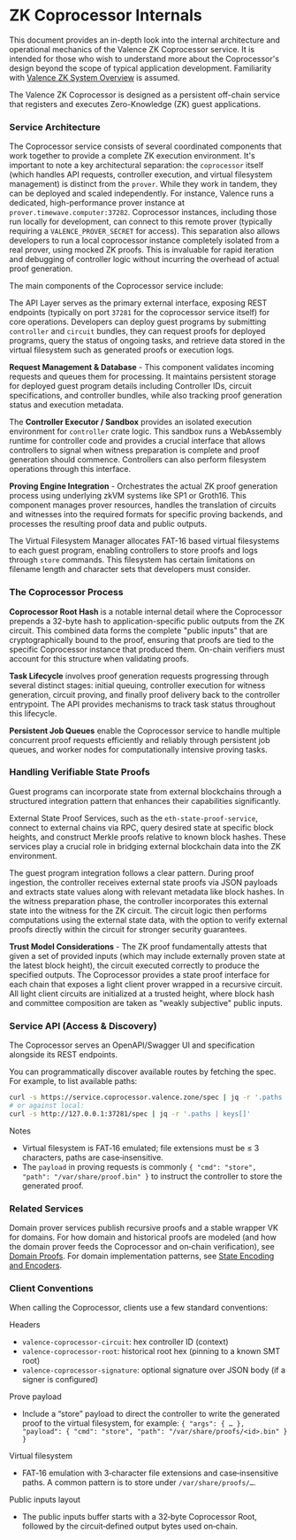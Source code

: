 # ZK Coprocessor Internals

This document provides an in-depth look into the internal architecture and operational mechanics of the Valence ZK Coprocessor service. It is intended for those who wish to understand more about the Coprocessor's design beyond the scope of typical application development. Familiarity with [Valence ZK System Overview](./01_system_overview.md) is assumed.

The Valence ZK Coprocessor is designed as a persistent off-chain service that registers and executes Zero-Knowledge (ZK) guest applications.

### Service Architecture

The Coprocessor service consists of several coordinated components that work together to provide a complete ZK execution environment. It's important to note a key architectural separation: the `coprocessor` itself (which handles API requests, controller execution, and virtual filesystem management) is distinct from the `prover`. While they work in tandem, they can be deployed and scaled independently. For instance, Valence runs a dedicated, high-performance prover instance at `prover.timewave.computer:37282`. Coprocessor instances, including those run locally for development, can connect to this remote prover (typically requiring a `VALENCE_PROVER_SECRET` for access). This separation also allows developers to run a local coprocessor instance completely isolated from a real prover, using mocked ZK proofs. This is invaluable for rapid iteration and debugging of controller logic without incurring the overhead of actual proof generation.

The main components of the Coprocessor service include:

The API Layer serves as the primary external interface, exposing REST endpoints (typically on port `37281` for the coprocessor service itself) for core operations. Developers can deploy guest programs by submitting `controller` and `circuit` bundles, they can request proofs for deployed programs, query the status of ongoing tasks, and retrieve data stored in the virtual filesystem such as generated proofs or execution logs.

**Request Management & Database** - This component validates incoming requests and queues them for processing. It maintains persistent storage for deployed guest program details including Controller IDs, circuit specifications, and controller bundles, while also tracking proof generation status and execution metadata.

The **Controller Executor / Sandbox** provides an isolated execution environment for `controller` crate logic. This sandbox runs a WebAssembly runtime for controller code and provides a crucial interface that allows controllers to signal when witness preparation is complete and proof generation should commence. Controllers can also perform filesystem operations through this interface.

**Proving Engine Integration** - Orchestrates the actual ZK proof generation process using underlying zkVM systems like SP1 or Groth16. This component manages prover resources, handles the translation of circuits and witnesses into the required formats for specific proving backends, and processes the resulting proof data and public outputs.

The Virtual Filesystem Manager allocates FAT-16 based virtual filesystems to each guest program, enabling controllers to store proofs and logs through `store` commands. This filesystem has certain limitations on filename length and character sets that developers must consider.

### The Coprocessor Process

**Coprocessor Root Hash** is a notable internal detail where the Coprocessor prepends a 32-byte hash to application-specific public outputs from the ZK circuit. This combined data forms the complete "public inputs" that are cryptographically bound to the proof, ensuring that proofs are tied to the specific Coprocessor instance that produced them. On-chain verifiers must account for this structure when validating proofs.

**Task Lifecycle** involves proof generation requests progressing through several distinct stages: initial queuing, controller execution for witness generation, circuit proving, and finally proof delivery back to the controller entrypoint. The API provides mechanisms to track task status throughout this lifecycle.

**Persistent Job Queues** enable the Coprocessor service to handle multiple concurrent proof requests efficiently and reliably through persistent job queues, and worker nodes for computationally intensive proving tasks.

### Handling Verifiable State Proofs

Guest programs can incorporate state from external blockchains through a structured integration pattern that enhances their capabilities significantly.

External State Proof Services, such as the `eth-state-proof-service`, connect to external chains via RPC, query desired state at specific block heights, and construct Merkle proofs relative to known block hashes. These services play a crucial role in bridging external blockchain data into the ZK environment.

The guest program integration follows a clear pattern. During proof ingestion, the controller receives external state proofs via JSON payloads and extracts state values along with relevant metadata like block hashes. In the witness preparation phase, the controller incorporates this external state into the witness for the ZK circuit. The circuit logic then performs computations using the external state data, with the option to verify external proofs directly within the circuit for stronger security guarantees.

**Trust Model Considerations** - The ZK proof fundamentally attests that given a set of provided inputs (which may include externally proven state at the latest block height), the circuit executed correctly to produce the specified outputs. The Coprocessor provides a state proof interface for each chain that exposes a light client prover wrapped in a recursive circuit. All light client circuits are initialized at a trusted height, where block hash and committee composition are taken as "weakly subjective" public inputs.
### Service API (Access & Discovery)

The Coprocessor serves an OpenAPI/Swagger UI and specification alongside its REST endpoints.

You can programmatically discover available routes by fetching the spec. For example, to list available paths:

```bash
curl -s https://service.coprocessor.valence.zone/spec | jq -r '.paths | keys[]'
# or against local:
curl -s http://127.0.0.1:37281/spec | jq -r '.paths | keys[]'
```

Notes
- Virtual filesystem is FAT‑16 emulated; file extensions must be ≤ 3 characters, paths are case‑insensitive.
- The `payload` in proving requests is commonly `{ "cmd": "store", "path": "/var/share/proof.bin" }` to instruct the controller to store the generated proof.

### Related Services

Domain prover services publish recursive proofs and a stable wrapper VK for domains. For how domain and historical proofs are modeled (and how the domain prover feeds the Coprocessor and on‑chain verification), see [Domain Proofs](./08_domain_proofs.md). For domain implementation patterns, see [State Encoding and Encoders](./07_state_encoding_and_encoders.md#domain-implementations-examples).

### Client Conventions

When calling the Coprocessor, clients use a few standard conventions:

Headers
- `valence-coprocessor-circuit`: hex controller ID (context)
- `valence-coprocessor-root`: historical root hex (pinning to a known SMT root)
- `valence-coprocessor-signature`: optional signature over JSON body (if a signer is configured)

Prove payload
- Include a “store” payload to direct the controller to write the generated proof to the virtual filesystem, for example:
  `{ "args": { … }, "payload": { "cmd": "store", "path": "/var/share/proofs/<id>.bin" } }`

Virtual filesystem
- FAT‑16 emulation with 3‑character file extensions and case‑insensitive paths. A common pattern is to store under `/var/share/proofs/…`.

Public inputs layout
- The public inputs buffer starts with a 32‑byte Coprocessor Root, followed by the circuit‑defined output bytes used on‑chain.
